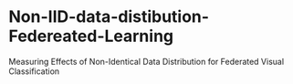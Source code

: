 # Non-IID-data-distibution-Federeated-Learning
Measuring Effects of Non-Identical Data Distribution for Federated Visual Classification

